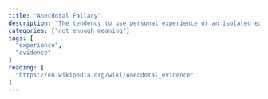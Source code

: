 ```yaml
---
title: "Anecdotal Fallacy"
description: "The tendency to use personal experience or an isolated example instead of a sound argument or compelling evidence."
categories: ["not enough meaning"]
tags: [
  "experience",
  "evidence"
]
reading: [
  "https://en.wikipedia.org/wiki/Anecdotal_evidence"
]
---
```


